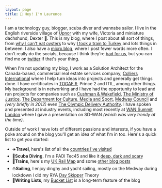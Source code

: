 ```yaml
---
layout: page
title: 👋 Hey! I'm Laurence
---
```


I am a technology guy, blogger, scuba diver and wannabe sailor. I live in the English riverside village of [Upnor](https://en.wikipedia.org/wiki/Upnor) with my wife, Victoria and miniature dachshund, Dexter 🐶. This is my blog, where I post about all sort of things, from [why I can't eat oysters](https://andrews.io/blog/so-long-oysters.html) to why [I took a train to Turkey](https://andrews.io/blog/train-to-turkey-intro.html) and lots things in between. I also have a [micro.blog](https://micro.andrews.io/), where I post fewer words more often. I don't really do the socials, because I think they're [bad for us](https://ledger.humanetech.com/), but you can find me on [<i class="fab fa-twitter"></i>twitter](https://twitter.com/14zz4) if that's your thing.

When I'm not updating my blog, I work as a Solution Architect for the Canada-based, commercial real estate services company, [Colliers International](https://www.colliers.com) where I help turn ideas into projects and generally get things done. I have certificates in [TOGAF 9](https://andrews.io/blog/togaf9.html), Prince 2 and ITIL, among other things. My background is in networking and I have had the opportunity to lead and run projects for companies such as [Cushman & Wakefield](https://www.cushwake.com/), [The Ministry of Justice](https://en.wikipedia.org/wiki/Ministry_of_Justice_(United_Kingdom)), [The Department for Culture, Media and Sport](https://en.wikipedia.org/wiki/Department_for_Digital,_Culture,_Media_and_Sport), [Medway Council](https://www.medway.gov.uk/) and _(very briefly in 2012)_ even [The Olympic Delivery Authority](https://www.gov.uk/government/organisations/olympic-delivery-authority). I have spoken and presented at industry events, including most recently at [WAN Summit London](https://blog.telegeography.com/global-real-estate-services-business-builds-for-the-future-with-sd-wan) where I gave a presentation on SD-WAN _(which was very trendy at the time)_.

Outside of work I have lots of different passions and interests, if you have a poke around on the blog you'll get an idea of what I'm in too. Here's a quick list to get you started:
- ✈️**Travel**, here's list of all the [countries I've visited](https://andrews.io/menu/countries.html)
- 🤿**Scuba Diving**, I'm a PADI Tec45 and like it [deep, dark and scary](https://andrews.io/blog/padi-tec45.html)
- 🚂**Trains**, here's my [UK Rail Map](https://andrews.io/menu/railmap.html) and some [other blog posts](https://andrews.io/tag/trains)
- ⛵️**Sailing**, I enjoy dinghy and yacht sailing, mostly on the Medway during lockdown I did my RYA [Day Skipper](https://andrews.io/tag/dayskipper) Theory
- 📝**Writing Lists**, my [Bucket List](https://andrews.io/menu/thelist.html) is a long-term feature of the blog
